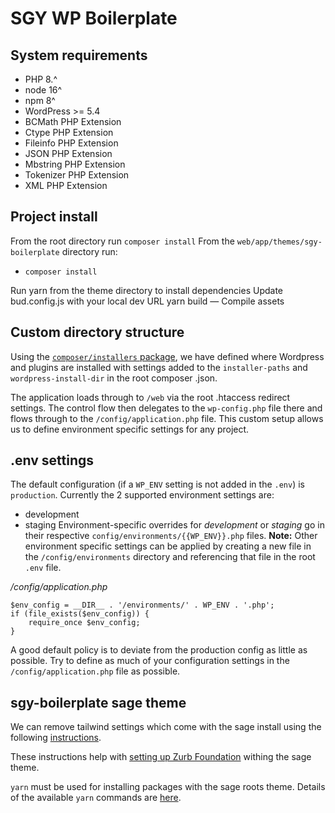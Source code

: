 # SGY WP Boilerplate

## System requirements
- PHP 8.^
- node 16^
- npm 8^
- WordPress >= 5.4
- BCMath PHP Extension
- Ctype PHP Extension
- Fileinfo PHP Extension
- JSON PHP Extension
- Mbstring PHP Extension
- Tokenizer PHP Extension
- XML PHP Extension

## Project install
From the root directory run `composer install`
From the `web/app/themes/sgy-boilerplate` directory run:
- `composer install`

Run yarn from the theme directory to install dependencies
Update bud.config.js with your local dev URL
yarn build — Compile assets


## Custom directory structure
Using the [`composer/installers` package]('https://github.com/composer/installers'), we have defined where Wordpress and plugins are installed with settings added to the `installer-paths` and `wordpress-install-dir` in the root composer .json.

The application loads through to `/web` via the root .htaccess redirect settings. The control flow then delegates to the `wp-config.php` file there and flows through to the `/config/application.php` file. This custom setup allows us to define environment specific settings for any project.

## .env settings
The default configuration (if a `WP_ENV` setting is not added in the `.env`) is `production`. Currently the 2 supported environment settings are:
 - development
 - staging
Environment-specific overrides for *development* or *staging* go in their respective `config/environments/{{WP_ENV}}.php` files.
**Note:** Other environment specific settings can be applied by creating a new file in the `/config/environments` directory and referencing that file in the root `.env` file.

*/config/application.php*
```
$env_config = __DIR__ . '/environments/' . WP_ENV . '.php';
if (file_exists($env_config)) {
    require_once $env_config;
}
```
A good default policy is to deviate from the production config as little as possible. Try to define as much of your configuration settings in the `/config/application.php` file as possible.

## sgy-boilerplate sage theme

We can remove tailwind settings which come with the sage install using the following [instructions](https://roots.io/sage/docs/replacing-tailwind-with-bootstrap/).

These instructions help with [setting up Zurb Foundation](https://discourse.roots.io/t/using-foundation-6-7-5-with-sage-10/24637) withing the sage theme.

`yarn` must be used for installing packages with the sage roots theme. Details of the available `yarn` commands are [here](https://yarnpkg.com/cli/npm/audit).